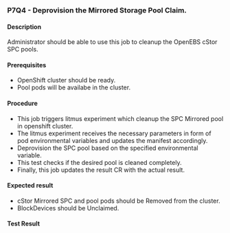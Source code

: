 ### P7Q4 - Deprovision the Mirrored Storage Pool Claim.

#### Description

Administrator should be able to use this job to cleanup the OpenEBS cStor SPC pools.

#### Prerequisites

- OpenShift cluster should be ready.
- Pool pods will be availabe in the cluster.

#### Procedure

- This job triggers litmus experiment which cleanup the SPC Mirrored pool in openshift cluster.
- The litmus experiment receives the necessary parameters in form of pod environmental variables and updates the manifest accordingly.
- Deprovision the SPC pool based on the specified environmental variable.
- This test checks if the desired pool is cleaned completely.
- Finally, this job updates the result CR with the actual result.

#### Expected result

- cStor Mirrored SPC and pool pods should be Removed from the cluster.
- BlockDevices should be Unclaimed.

#### Test Result